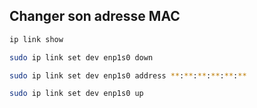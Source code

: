 ## Changer son adresse MAC
```Bash
ip link show
```

```Bash
sudo ip link set dev enp1s0 down
```
 
```Bash
sudo ip link set dev enp1s0 address **:**:**:**:**:**
```

```Bash
sudo ip link set dev enp1s0 up
```